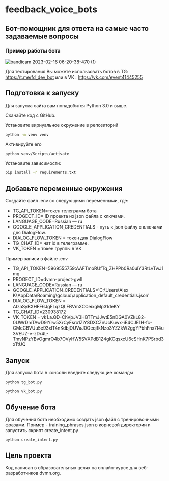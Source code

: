 # feedback_voice_bots
## Бот-помощник для ответа на самые часто задаваемые вопросы

### Пример работы бота 
![bandicam 2023-02-16 06-20-38-470 (1)](https://user-images.githubusercontent.com/66752812/219253008-6d21b22d-5280-48a8-a693-1cccd8f0517a.gif)

Для тестирования Вы можете использовать ботов в TG: https://t.me/fd_dev_bot или в VK : https://vk.com/event41445255

## Подготовка к запуску

Для запуска сайта вам понадобится Python 3.0 и выше.

Скачайте код с GitHub. 

Установите вириуальное окружение в репозиторий

```sh
python -m venv venv
```
Активируйте его 
```sh
python venv/Scripts/activate
```
Установите зависимости:
```sh
pip install -r requirements.txt
```
## Добавьте переменные окружения 
Создайте файл .env со следующими переменными, где:

* TG_API_TOKEN=токен телеграмм бота  
* PROGECT_ID= ID проекта из json файла с ключами.  
* LANGUAGE_CODE=Russian — ru 
* GOOGLE_APPLICATION_CREDENTIALS - путь к json файлу с ключами для DialogFlow. 
* DIALOG_FLOW_TOKEN = токен для DialogFlow 
* TG_CHAT_ID= чат id в телеграмме. 
* VK_TOKEN = токен группы в VK

Пример записи в файле .env

* TG_API_TOKEN=5969555759:AAFTmoRUfTq_ZHPPb0Ra0ulY3RtLvTwJ1mg
* PROGECT_ID=dvmn-project-gwll
* LANGUAGE_CODE=Russian — ru
* GOOGLE_APPLICATION_CREDENTIALS='C:\Users\Alex K\AppData\Roaming\gcloud\application_default_credentials.json'
* DIALOG_FLOW_TOKEN = AIzaSyBXHFF6JgELqzQLFBVmXCCeixgMp31deKY
* TG_CHAT_ID=230938172
* VK_TOKEN = vk1.a.QD-ChVpJV3HBTTmJJwtE5nDGA0VZkL82-0UWrDmTAwD9lYrw5XrCyFsro1ZiY8DXCZnUcKuwx-iE4CJE1H-fc-CMcCBVUu5e93xlT4nKdbjDUVaJ0OeqifkNzo3YZZkW2ggYPbhFnx7f4u3VEUZ-e-zDr4L-TmvNPzYBvOgmrO4b7OVyHW5SVXPdB1Z4gKCqsxcU6cSHnK7PSrbd3xTtUQ

## Запуск 
Для запуска бота в консоли введите следующие команды 

```sh
python tg_bot.py
```
```sh
python vk_bot.py
```
## Обучение бота 
 
Для обучения бота необходимо создать json файл с тренировочными фразами. Пример - training_phrases.json в корневой директории и запустить скрипт create_intent.py

```sh
python create_intent.py
```


## Цель проекта

Код написан в образовательных целях на онлайн-курсе для веб-разработчиков dvmn.org.
